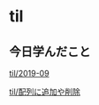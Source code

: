 # til

## 今日学んだこと

[til/2019\-09](https://github.com/tokiohamamatsu/til/blob/master/tir/2019-09.md#06)

[til/配列に追加や削除](https://github.com/tokiohamamatsu/til/blob/master/Javascript/%E9%85%8D%E5%88%97%E3%81%AB%E8%BF%BD%E5%8A%A0%E3%82%84%E5%89%8A%E9%99%A4.md)